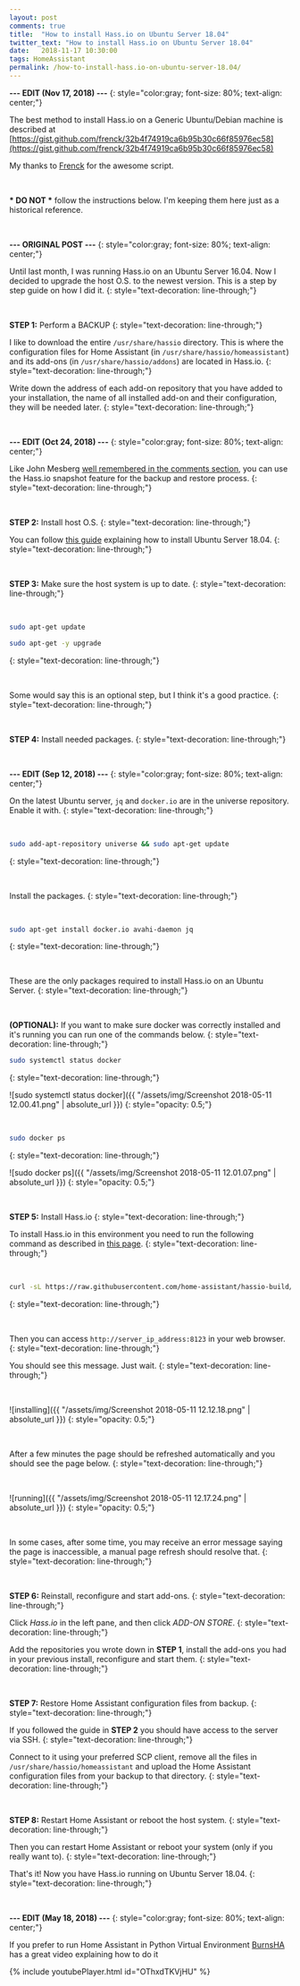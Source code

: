 ```yaml
---
layout: post
comments: true
title:  "How to install Hass.io on Ubuntu Server 18.04"
twitter_text: "How to install Hass.io on Ubuntu Server 18.04"
date:   2018-11-17 10:30:00
tags: HomeAssistant
permalink: /how-to-install-hass.io-on-ubuntu-server-18.04/
---
```

<!-- markdownlint-disable html -->
**--- EDIT \(Nov 17, 2018\) ---**
{: style="color:gray; font-size: 80%; text-align: center;"}

The best method to install Hass.io on a Generic Ubuntu/Debian machine is described at [https://gist.github.com/frenck/32b4f74919ca6b95b30c66f85976ec58](https://gist.github.com/frenck/32b4f74919ca6b95b30c66f85976ec58)

My thanks to [Frenck](https://frenck.dev/) for the awesome script.

<script src="https://gist.github.com/frenck/32b4f74919ca6b95b30c66f85976ec58.js"></script>

<br />

**\* DO NOT \*** follow the instructions below. I'm keeping them here just as a historical reference.

<br />

**--- ORIGINAL POST ---**
{: style="color:gray; font-size: 80%; text-align: center;"}

Until last month, I was running Hass.io on an Ubuntu Server 16.04. Now I decided to upgrade the host O.S. to the newest version. This is a step by step guide on how I did it.
{: style="text-decoration: line-through;"}

<br />

**STEP 1:** Perform a BACKUP
{: style="text-decoration: line-through;"}

I like to download the entire `/usr/share/hassio` directory. This is where the configuration files for Home Assistant \(in `/usr/share/hassio/homeassistant`\) and its add-ons \(in `/usr/share/hassio/addons`\) are located in Hass.io.
{: style="text-decoration: line-through;"}

Write down the address of each add-on repository that you have added to your installation, the name of all installed add-on and their configuration, they will be needed later.
{: style="text-decoration: line-through;"}

<br />

**--- EDIT \(Oct 24, 2018\) ---**
{: style="color:gray; font-size: 80%; text-align: center;"}

Like John Mesberg [well remembered in the comments section](https://bonani.tech/how-to-install-hass.io-on-ubuntu-server-18.04/#comment-4159094116), you can use the Hass.io snapshot feature for the backup and restore process.
{: style="text-decoration: line-through;"}

<br />

**STEP 2:** Install host O.S.
{: style="text-decoration: line-through;"}

You can follow [this guide](https://www.howtoforge.com/tutorial/ubuntu-lts-minimal-server/) explaining how to install Ubuntu Server 18.04.
{: style="text-decoration: line-through;"}

<br />

**STEP 3:** Make sure the host system is up to date.
{: style="text-decoration: line-through;"}

<br />

```bash
sudo apt-get update

sudo apt-get -y upgrade
```

{: style="text-decoration: line-through;"}

<br />

Some would say this is an optional step, but I think it's a good practice.
{: style="text-decoration: line-through;"}

<br />

**STEP 4:** Install needed packages.
{: style="text-decoration: line-through;"}

<br />

**--- EDIT \(Sep 12, 2018\) ---**
{: style="color:gray; font-size: 80%; text-align: center;"}

On the latest Ubuntu server, `jq` and `docker.io` are in the universe repository. Enable it with.
{: style="text-decoration: line-through;"}

<br />

```bash
sudo add-apt-repository universe && sudo apt-get update
```

{: style="text-decoration: line-through;"}

<br />

Install the packages.
{: style="text-decoration: line-through;"}

<br />

```bash
sudo apt-get install docker.io avahi-daemon jq
```

{: style="text-decoration: line-through;"}

<br />

These are the only packages required to install Hass.io on an Ubuntu Server.
{: style="text-decoration: line-through;"}

<br />

**\(OPTIONAL\):** If you want to make sure docker was correctly installed and it's running you can run one of the commands below.
{: style="text-decoration: line-through;"}

```bash
sudo systemctl status docker
```

{: style="text-decoration: line-through;"}

![sudo systemctl status docker]({{ "/assets/img/Screenshot 2018-05-11 12.00.41.png" | absolute_url }})
{: style="opacity: 0.5;"}

<br />

```bash
sudo docker ps
```

{: style="text-decoration: line-through;"}

![sudo docker ps]({{ "/assets/img/Screenshot 2018-05-11 12.01.07.png" | absolute_url }})
{: style="opacity: 0.5;"}

<br />

**STEP 5:** Install Hass.io
{: style="text-decoration: line-through;"}

To install Hass.io in this environment you need to run the following command as described in [this page](https://www.home-assistant.io/hassio/installation/#alternative-install-on-generic-linux-server).
{: style="text-decoration: line-through;"}

<br />

```bash
curl -sL https://raw.githubusercontent.com/home-assistant/hassio-build/master/install/hassio_install | sudo bash -s
```

{: style="text-decoration: line-through;"}

<br />

Then you can access `http://server_ip_address:8123` in your web browser.
{: style="text-decoration: line-through;"}

You should see this message. Just wait.
{: style="text-decoration: line-through;"}

<br />

![installing]({{ "/assets/img/Screenshot 2018-05-11 12.12.18.png" | absolute_url }})
{: style="opacity: 0.5;"}

<br />

After a few minutes the page should be refreshed automatically and you should see the page below.
{: style="text-decoration: line-through;"}

<br />

![running]({{ "/assets/img/Screenshot 2018-05-11 12.17.24.png" | absolute_url }})
{: style="opacity: 0.5;"}

<br />

In some cases, after some time, you may receive an error message saying the page is inaccessible, a manual page refresh should resolve that.
{: style="text-decoration: line-through;"}

<br />

**STEP 6:** Reinstall, reconfigure and start add-ons.
{: style="text-decoration: line-through;"}

Click *Hass.io* in the left pane, and then click *ADD-ON STORE*.
{: style="text-decoration: line-through;"}

Add the repositories you wrote down in **STEP 1**, install the add-ons you had in your previous install, reconfigure and start them.
{: style="text-decoration: line-through;"}

<br />

**STEP 7:** Restore Home Assistant configuration files from backup.
{: style="text-decoration: line-through;"}

If you followed the guide in **STEP 2** you should have access to the server via SSH.
{: style="text-decoration: line-through;"}

Connect to it using your preferred SCP client, remove all the files in `/usr/share/hassio/homeassistant` and upload the Home Assistant configuration files from your backup to that directory.
{: style="text-decoration: line-through;"}

<br />

**STEP 8:** Restart Home Assistant or reboot the host system.
{: style="text-decoration: line-through;"}

Then you can restart Home Assistant or reboot your system \(only if you really want to\).
{: style="text-decoration: line-through;"}

That's it! Now you have Hass.io running on Ubuntu Server 18.04.
{: style="text-decoration: line-through;"}

<br />

**--- EDIT \(May 18, 2018\) ---**
{: style="color:gray; font-size: 80%; text-align: center;"}

If you prefer to run Home Assistant in Python Virtual Environment [BurnsHA](https://www.youtube.com/channel/UCSKQutOXuNLvFetrKuwudpg) has a great video explaining how to do it

{% include youtubePlayer.html id="OThxdTKVjHU" %}
